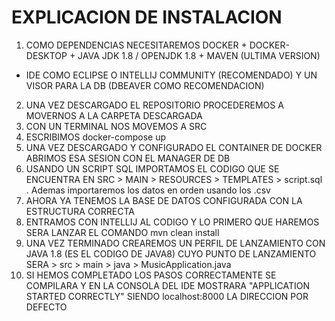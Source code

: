 # EXPLICACION DE INSTALACION

1. COMO DEPENDENCIAS NECESITAREMOS DOCKER + DOCKER-DESKTOP + JAVA JDK 1.8 / OPENJDK 1.8 + MAVEN (ULTIMA VERSION) 
+ IDE COMO ECLIPSE O INTELLIJ COMMUNITY (RECOMENDADO) Y UN VISOR PARA LA DB (DBEAVER COMO RECOMENDACION)

2. UNA VEZ DESCARGADO EL REPOSITORIO PROCEDEREMOS A MOVERNOS A LA CARPETA DESCARGADA
3. CON UN TERMINAL NOS MOVEMOS A SRC
4. ESCRIBIMOS docker-compose up
5. UNA VEZ DESCARGADO Y CONFIGURADO EL CONTAINER DE DOCKER ABRIMOS ESA SESION CON EL MANAGER DE DB
6. USANDO UN SCRIPT SQL IMPORTAMOS EL CODIGO QUE SE ENCUENTRA EN SRC > MAIN > RESOURCES > TEMPLATES > script.sql . Ademas importaremos los datos en orden usando los .csv
7. AHORA YA TENEMOS LA BASE DE DATOS CONFIGURADA CON LA ESTRUCTURA CORRECTA
8. ENTRAMOS CON INTELLIJ AL CODIGO Y LO PRIMERO QUE HAREMOS SERA LANZAR EL COMANDO mvn clean install
9. UNA VEZ TERMINADO CREAREMOS UN PERFIL DE LANZAMIENTO CON JAVA 1.8 (ES EL CODIGO DE JAVA8) CUYO PUNTO DE LANZAMIENTO SERA > src > main > java > MusicApplication.java
10. SI HEMOS COMPLETADO LOS PASOS CORRECTAMENTE SE COMPILARA Y EN LA CONSOLA DEL IDE MOSTRARA "APPLICATION STARTED CORRECTLY" SIENDO localhost:8000 LA DIRECCION POR DEFECTO
